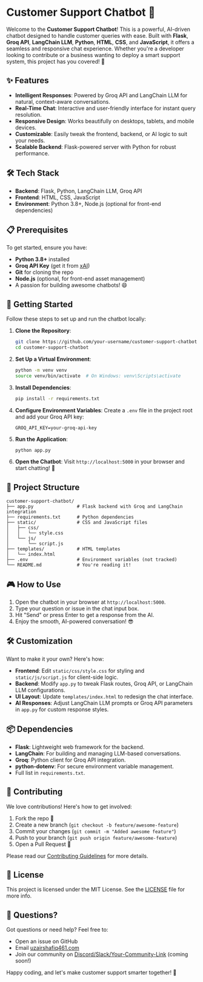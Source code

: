 # Customer Support Chatbot 🤖

Welcome to the **Customer Support Chatbot**! This is a powerful, AI-driven chatbot designed to handle customer queries with ease. Built with **Flask**, **Groq API**, **LangChain LLM**, **Python**, **HTML**, **CSS**, and **JavaScript**, it offers a seamless and responsive chat experience. Whether you're a developer looking to contribute or a business wanting to deploy a smart support system, this project has you covered! 🚀

## ✨ Features
- **Intelligent Responses**: Powered by Groq API and LangChain LLM for natural, context-aware conversations.
- **Real-Time Chat**: Interactive and user-friendly interface for instant query resolution.
- **Responsive Design**: Works beautifully on desktops, tablets, and mobile devices.
- **Customizable**: Easily tweak the frontend, backend, or AI logic to suit your needs.
- **Scalable Backend**: Flask-powered server with Python for robust performance.

## 🛠️ Tech Stack
- **Backend**: Flask, Python, LangChain LLM, Groq API
- **Frontend**: HTML, CSS, JavaScript
- **Environment**: Python 3.8+, Node.js (optional for front-end dependencies)

## 📋 Prerequisites
To get started, ensure you have:
- **Python 3.8+** installed
- **Groq API Key** (get it from [xAI](https://x.ai/api))
- **Git** for cloning the repo
- **Node.js** (optional, for front-end asset management)
- A passion for building awesome chatbots! 😄

## 🚀 Getting Started
Follow these steps to set up and run the chatbot locally:

1. **Clone the Repository**:
   ```bash
   git clone https://github.com/your-username/customer-support-chatbot.git
   cd customer-support-chatbot
   ```

2. **Set Up a Virtual Environment**:
   ```bash
   python -m venv venv
   source venv/bin/activate  # On Windows: venv\Scripts\activate
   ```

3. **Install Dependencies**:
   ```bash
   pip install -r requirements.txt
   ```

4. **Configure Environment Variables**:
   Create a `.env` file in the project root and add your Groq API key:
   ```plaintext
   GROQ_API_KEY=your-groq-api-key
   ```

5. **Run the Application**:
   ```bash
   python app.py
   ```

6. **Open the Chatbot**:
   Visit `http://localhost:5000` in your browser and start chatting! 🎉

## 📂 Project Structure
```
customer-support-chatbot/
├── app.py                # Flask backend with Groq and LangChain integration
├── requirements.txt      # Python dependencies
├── static/               # CSS and JavaScript files
│   ├── css/
│   │   └── style.css
│   └── js/
│       └── script.js
├── templates/            # HTML templates
│   └── index.html
├── .env                  # Environment variables (not tracked)
└── README.md             # You're reading it!
```

## 🎮 How to Use
1. Open the chatbot in your browser at `http://localhost:5000`.
2. Type your question or issue in the chat input box.
3. Hit "Send" or press Enter to get a response from the AI.
4. Enjoy the smooth, AI-powered conversation! 😎

## 🛠️ Customization
Want to make it your own? Here's how:
- **Frontend**: Edit `static/css/style.css` for styling and `static/js/script.js` for client-side logic.
- **Backend**: Modify `app.py` to tweak Flask routes, Groq API, or LangChain LLM configurations.
- **UI Layout**: Update `templates/index.html` to redesign the chat interface.
- **AI Responses**: Adjust LangChain LLM prompts or Groq API parameters in `app.py` for custom response styles.

## 📦 Dependencies
- **Flask**: Lightweight web framework for the backend.
- **LangChain**: For building and managing LLM-based conversations.
- **Groq**: Python client for Groq API integration.
- **python-dotenv**: For secure environment variable management.
- Full list in `requirements.txt`.

## 🤝 Contributing
We love contributions! Here's how to get involved:
1. Fork the repo 🍴
2. Create a new branch (`git checkout -b feature/awesome-feature`)
3. Commit your changes (`git commit -m "Added awesome feature"`)
4. Push to your branch (`git push origin feature/awesome-feature`)
5. Open a Pull Request 🚀

Please read our [Contributing Guidelines](CONTRIBUTING.md) for more details.

## 📜 License
This project is licensed under the MIT License. See the [LICENSE](LICENSE) file for more info.

## 🙋 Questions?
Got questions or need help? Feel free to:
- Open an issue on GitHub
- Email [uzairshafiq461.com](mailto:your-email@example.com)
- Join our community on [Discord/Slack/Your-Community-Link](#) (coming soon!)

Happy coding, and let's make customer support smarter together! 💬
